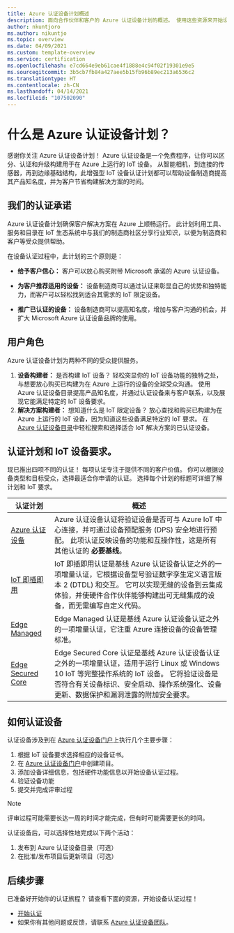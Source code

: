 ```yaml
---
title: Azure 认证设备计划概述
description: 面向合作伙伴和客户的 Azure 认证设备计划的概述。 使用这些资源来开始设备认证过程。 了解如何认证设备（从 IoT 设备要求到发布设备）。
author: nkuntjoro
ms.author: nikuntjo
ms.topic: overview
ms.date: 04/09/2021
ms.custom: template-overview
ms.service: certification
ms.openlocfilehash: e7cd664e9eb61cae4f1888e4c94f02f19301e9e5
ms.sourcegitcommit: 3b5cb7fb84a427aee5b15fb96b89ec213a6536c2
ms.translationtype: HT
ms.contentlocale: zh-CN
ms.lasthandoff: 04/14/2021
ms.locfileid: "107502090"
---
```

# <a name="what-is-the-azure-certified-device-program"></a>什么是 Azure 认证设备计划？

感谢你关注 Azure 认证设备计划！ Azure 认证设备是一个免费程序，让你可以区分、认证和升级构建用于在 Azure 上运行的 IoT 设备。 从智能相机，到连接的传感器，再到边缘基础结构，此增强型 IoT 设备认证计划都可以帮助设备制造商提高其产品知名度，并为客户节省构建解决方案的时间。

## <a name="our-certification-promise"></a>我们的认证承诺

Azure 认证设备计划确保客户解决方案在 Azure 上顺畅运行。 此计划利用工具、服务和目录在 IoT 生态系统中与我们的制造商社区分享行业知识，以便为制造商和客户等受众提供帮助。

在设备认证过程中，此计划的三个原则是：

- **给予客户信心：** 客户可以放心购买附带 Microsoft 承诺的 Azure 认证设备。

- **为客户推荐适用的设备：** 设备制造商可以通过认证来彰显自己的优势和独特能力，而客户可以轻松找到适合其需求的 IoT 限定设备。

- **推广已认证的设备：** 设备制造商可以提高知名度，增加与客户沟通的机会，并扩大 Microsoft Azure 认证设备品牌的使用。

## <a name="user-roles"></a>用户角色

Azure 认证设备计划为两种不同的受众提供服务。

1. **设备构建者：** 是否构建 IoT 设备？ 轻松突显你的 IoT 设备功能的独特之处，与想要放心购买已构建为在 Azure 上运行的设备的全球受众沟通。 使用 Azure 认证设备目录提高产品知名度，并通过认证设备来与客户联系，以及展现它能满足特定的 IoT 设备要求。
1.  **解决方案构建者：** 想知道什么是 IoT 限定设备？ 放心查找和购买已构建为在 Azure 上运行的 IoT 设备，因为知道这些设备满足特定的 IoT 要求。 在 [Azure 认证设备目录](https://devicecatalog.azure.com/)中轻松搜索和选择适合 IoT 解决方案的已认证设备。

## <a name="our-certification-programs-and-iot-device-requirements"></a>认证计划和 IoT 设备要求。

现已推出四项不同的认证！ 每项认证专注于提供不同的客户价值。 你可以根据设备类型和目标受众，选择最适合你申请的认证。 选择每个计划的标题可详细了解计划和 IoT 要求。

| 认证计划         |  概述                      |
------------------------------|-------------------------------------------------|
| [Azure 认证设备](program-requirements-azure-certified-device.md)          | Azure 认证设备认证将验证设备是否可与 Azure IoT 中心连接，并可通过设备预配服务 (DPS) 安全地进行预配。 此项认证反映设备的功能和互操作性，这是所有其他认证的 **必要基线**。          |
| [IoT 即插即用](program-requirements-pnp.md) | IoT 即插即用认证是基线 Azure 认证设备认证之外的一项增量认证，它根据设备型号验证数字孪生定义语言版本 2 (DTDL) 和交互。 它可以实现无缝的设备到云集成体验，并使硬件合作伙伴能够构建出可无缝集成的设备，而无需编写自定义代码。  |
| [Edge Managed](program-requirements-edge-managed.md) | Edge Managed 认证是基线 Azure 认证设备认证之外的一项增量认证，它注重 Azure 连接设备的设备管理标准。  |
| [Edge Secured Core](program-requirements-edge-secured-core.md)                             | Edge Secured Core 认证是基线 Azure 认证设备认证之外的一项增量认证，适用于运行 Linux 或 Windows 10 IoT 等完整操作系统的 IoT 设备。 它将验证设备是否符合有关设备标识、安全启动、操作系统强化、设备更新、数据保护和漏洞泄露的附加安全要求。 |

## <a name="how-to-certify-your-device"></a>如何认证设备

认证设备涉及到在 [Azure 认证设备门户](https://certify.azure.com)上执行几个主要步骤：

1. 根据 IoT 设备要求选择相应的设备证书。
1. 在 [Azure 认证设备门户](https://certify.azure.com)中创建项目。
1. 添加设备详细信息，包括硬件功能信息以开始设备认证过程。
1. 验证设备功能
1. 提交并完成评审过程

> [!Note]
> 评审过程可能需要长达一周的时间才能完成，但有时可能需要更长的时间。

认证设备后，可以选择性地完成以下两个活动： 

1. 发布到 Azure 认证设备目录（可选）
1. 在批准/发布项目后更新项目（可选）

## <a name="next-steps"></a>后续步骤

已准备好开始你的认证旅程？ 请查看下面的资源，开始设备认证过程！

- [开始认证](tutorial-00-selecting-your-certification.md)
- 如果你有其他问题或反馈，请联系 [Azure 认证设备团队](mailto:iotcert@microsoft.com)。